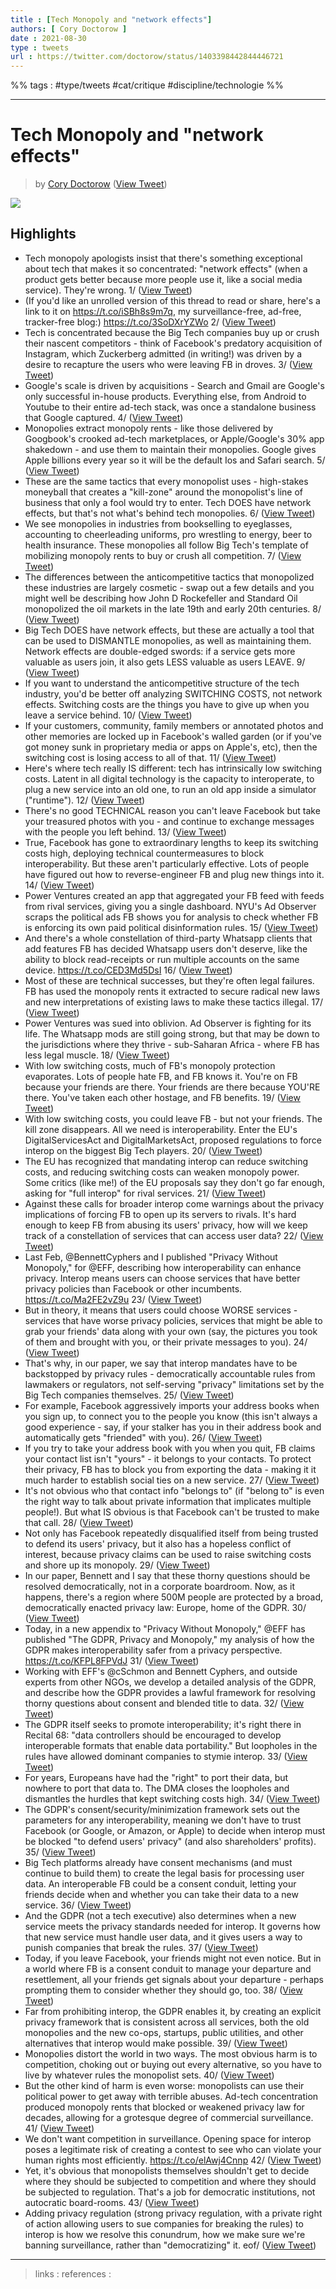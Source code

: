 ```yaml
---
title : [Tech Monopoly and "network effects"]
authors: [ Cory Doctorow ]
date : 2021-08-30
type : tweets
url : https://twitter.com/doctorow/status/1403398442844446721
---
```


%% tags : #type/tweets #cat/critique #discipline/technologie %% 

---
Tech Monopoly and "network effects"
===
> by [Cory Doctorow](https://twitter.com/doctorow)
>  ([View Tweet](https://twitter.com/doctorow/status/1403398442844446721))


![](https://pbs.twimg.com/media/E3mtYYDUcAIwE9d.png)

## Highlights
- Tech monopoly apologists insist that there's something exceptional about tech that makes it so concentrated: "network effects" (when a product gets better because more people use it, like a social media service). 
  They're wrong.
  1/  ([View Tweet](https://twitter.com/doctorow/status/1403398442844446721))
- (If you'd like an unrolled version of this thread to read or share, here's a link to it on https://t.co/iSBh8s9m7q, my surveillance-free, ad-free, tracker-free blog:)
  https://t.co/3SoDXrYZWo
  2/ ([View Tweet](https://twitter.com/doctorow/status/1403398445478514690))
- Tech is concentrated because the Big Tech companies buy up or crush their nascent competitors - think of Facebook's predatory acquisition of Instagram, which Zuckerberg admitted (in writing!) was driven by a desire to recapture the users who were leaving FB in droves.
  3/ ([View Tweet](https://twitter.com/doctorow/status/1403398447743467521))
- Google's scale is driven by acquisitions - Search and Gmail are Google's only successful in-house products. Everything else, from Android to Youtube to their entire ad-tech stack, was once a standalone business that Google captured.
  4/ ([View Tweet](https://twitter.com/doctorow/status/1403398449433776130))
- Monopolies extract monopoly rents - like those delivered by Googbook's crooked ad-tech marketplaces, or Apple/Google's 30% app shakedown - and use them to maintain their monopolies. Google gives Apple billions every year so it will be the default Ios and Safari search.
  5/ ([View Tweet](https://twitter.com/doctorow/status/1403398451430191104))
- These are the same tactics that every monopolist uses - high-stakes moneyball that creates a "kill-zone" around the monopolist's line of business that only a fool would try to enter. Tech DOES have network effects, but that's not what's behind tech monopolies.
  6/ ([View Tweet](https://twitter.com/doctorow/status/1403398453615493123))
- We see monopolies in industries from bookselling to eyeglasses, accounting to cheerleading uniforms, pro wrestling to energy, beer to health insurance. These monopolies all follow Big Tech's template of mobilizing monopoly rents to buy or crush all competition. 
  7/ ([View Tweet](https://twitter.com/doctorow/status/1403398455175696390))
- The differences between the anticompetitive tactics that monopolized these industries are largely cosmetic - swap out a few details and you might well be describing how John D Rockefeller and Standard Oil monopolized the oil markets in the late 19th and early 20th centuries.
  8/ ([View Tweet](https://twitter.com/doctorow/status/1403398457616859136))
- Big Tech DOES have network effects, but these are actually a tool that can be used to DISMANTLE monopolies, as well as maintaining them. Network effects are double-edged swords: if a service gets more valuable as users join, it also gets LESS valuable as users LEAVE.
  9/ ([View Tweet](https://twitter.com/doctorow/status/1403398461421064195))
- If you want to understand the anticompetitive structure of the tech industry, you'd be better off analyzing SWITCHING COSTS, not network effects. Switching costs are the things you have to give up when you leave a service behind. 
  10/ ([View Tweet](https://twitter.com/doctorow/status/1403398462972956675))
- If your customers, community, family members or annotated photos and other memories are locked up in Facebook's walled garden (or if you've got money sunk in proprietary media or apps on Apple's, etc), then the switching cost is losing access to all of that.
  11/ ([View Tweet](https://twitter.com/doctorow/status/1403398465149833216))
- Here's where tech really IS different: tech has intrinsically low switching costs. Latent in all digital technology is the capacity to interoperate, to plug a new service into an old one, to run an old app inside a simulator ("runtime"). 
  12/ ([View Tweet](https://twitter.com/doctorow/status/1403398467100106754))
- There's no good TECHNICAL reason you can't leave Facebook but take your treasured photos with you - and continue to exchange messages with the people you left behind. 
  13/ ([View Tweet](https://twitter.com/doctorow/status/1403398468614299650))
- True, Facebook has gone to extraordinary lengths to keep its switching costs high, deploying technical countermeasures to block interoperability. But these aren't particularly effective. Lots of people have figured out how to reverse-engineer FB and plug new things into it.
  14/ ([View Tweet](https://twitter.com/doctorow/status/1403398470862471169))
- Power Ventures created an app that aggregated your FB feed with feeds from rival services, giving you a single dashboard. NYU's Ad Observer scraps the political ads FB shows you for analysis to check whether FB is enforcing its own paid political disinformation rules.
  15/ ([View Tweet](https://twitter.com/doctorow/status/1403398472468865024))
- And there's a whole constellation of third-party Whatsapp clients that add features FB has decided Whatsapp users don't deserve, like the ability to block read-receipts or run multiple accounts on the same device.
  https://t.co/CED3Md5DsI
  16/ ([View Tweet](https://twitter.com/doctorow/status/1403398474062725120))
- Most of these are technical successes, but they're often legal failures. FB has used the monopoly rents it extracted to secure radical new laws and new interpretations of existing laws to make these tactics illegal. 
  17/ ([View Tweet](https://twitter.com/doctorow/status/1403398475711074305))
- Power Ventures was sued into oblivion. Ad Observer is fighting for its life. The Whatsapp mods are still going strong, but that may be down to the jurisdictions where they thrive - sub-Saharan Africa - where FB has less legal muscle.
  18/ ([View Tweet](https://twitter.com/doctorow/status/1403398477824991232))
- With low switching costs, much of FB's monopoly protection evaporates. Lots of people hate FB, and FB knows it. You're on FB because your friends are there. Your friends are there because YOU'RE there. You've taken each other hostage, and FB benefits.
  19/ ([View Tweet](https://twitter.com/doctorow/status/1403398480370933765))
- With low switching costs, you could leave FB - but not your friends. The kill zone disappears. All we need is interoperability.
  Enter the EU's DigitalServicesAct and DigitalMarketsAct, proposed regulations to force interop on the biggest Big Tech players.
  20/ ([View Tweet](https://twitter.com/doctorow/status/1403398482262585346))
- The EU has recognized that mandating interop can reduce switching costs, and reducing switching costs can weaken monopoly power.
  Some critics (like me!) of the EU proposals say they don't go far enough, asking for "full interop" for rival services.
  21/ ([View Tweet](https://twitter.com/doctorow/status/1403398484238077960))
- Against these calls for broader interop come warnings about the privacy implications of forcing FB to open up its servers to rivals. It's hard enough to keep FB from abusing its users' privacy, how will we keep track of a constellation of services that can access user data?
  22/ ([View Tweet](https://twitter.com/doctorow/status/1403398486238777351))
- Last Feb, @BennettCyphers and I published "Privacy Without Monopoly," for @EFF, describing how interoperability can enhance privacy. 
  Interop means users can choose services that have better privacy policies than Facebook or other incumbents.
  https://t.co/Ma2FE2vZ9u
  23/ ([View Tweet](https://twitter.com/doctorow/status/1403398487916507136))
- But in theory, it means that users could choose WORSE services - services that have worse privacy policies, services that might be able to grab your friends' data along with your own (say, the pictures you took of them and brought with you, or their private messages to you).
  24/ ([View Tweet](https://twitter.com/doctorow/status/1403398489778753536))
- That's why, in our paper, we say that interop mandates have to be backstopped by privacy rules - democratically accountable rules from lawmakers or regulators, not self-serving "privacy" limitations set by the Big Tech companies themselves.
  25/ ([View Tweet](https://twitter.com/doctorow/status/1403398491276079113))
- For example, Facebook aggressively imports your address books when you sign up, to connect you to the people you know (this isn't always a good experience - say, if your stalker has you in their address book and automatically gets "friended" with you).
  26/ ([View Tweet](https://twitter.com/doctorow/status/1403398908693254150))
- If you try to take your address book with you when you quit, FB claims your contact list isn't "yours" - it belongs to your contacts. To protect their privacy, FB has to block you from exporting the data - making it it much harder to establish social ties on a new service.
  27/ ([View Tweet](https://twitter.com/doctorow/status/1403398910861713408))
- It's not obvious who that contact info "belongs to" (if "belong to" is even the right way to talk about private information that implicates multiple people!). 
  But what IS obvious is that Facebook can't be trusted to make that call.
  28/ ([View Tweet](https://twitter.com/doctorow/status/1403398913059479554))
- Not only has Facebook repeatedly disqualified itself from being trusted to defend its users' privacy, but it also has a hopeless conflict of interest, because privacy claims can be used to raise switching costs and shore up its monopoly.
  29/ ([View Tweet](https://twitter.com/doctorow/status/1403398914624032772))
- In our paper, Bennett and I say that these thorny questions should be resolved democratically, not in a corporate boardroom.
  Now, as it happens, there's a region where 500M people are protected by a broad, democratically enacted privacy law: Europe, home of the GDPR.
  30/ ([View Tweet](https://twitter.com/doctorow/status/1403398916813459459))
- Today, in a new appendix to "Privacy Without Monopoly," @EFF has published "The GDPR, Privacy and Monopoly," my analysis of how the GDPR makes interoperability safer from a privacy perspective.
  https://t.co/KFPL8FPVdJ
  31/ ([View Tweet](https://twitter.com/doctorow/status/1403398919321636865))
- Working with EFF's @cSchmon and Bennett Cyphers, and outside experts from other NGOs, we develop a detailed analysis of the GDPR, and describe how the GDPR provides a lawful framework for resolving thorny questions about consent and blended title to data.
  32/ ([View Tweet](https://twitter.com/doctorow/status/1403405004128493568))
- The GDPR itself seeks to promote interoperability; it's right there in Recital 68: "data controllers should be encouraged to develop interoperable formats that enable data portability." But loopholes in the rules have allowed dominant companies to stymie interop.
  33/ ([View Tweet](https://twitter.com/doctorow/status/1403405007706152968))
- For years, Europeans have had the "right" to port their data, but nowhere to port that data to. The DMA closes the loopholes and dismantles the hurdles that kept switching costs high. 
  34/ ([View Tweet](https://twitter.com/doctorow/status/1403405009761435648))
- The GDPR's consent/security/minimization framework sets out the parameters for any interoperability, meaning we don't have to trust Facebook (or Google, or Amazon, or Apple) to decide when interop must be blocked "to defend users' privacy" (and also shareholders' profits).
  35/ ([View Tweet](https://twitter.com/doctorow/status/1403405012139610121))
- Big Tech platforms already have consent mechanisms (and must continue to build them) to create the legal basis for processing user data. An interoperable FB could be a consent conduit, letting your friends decide when and whether you can take their data to a new service.
  36/ ([View Tweet](https://twitter.com/doctorow/status/1403405013980831746))
- And the GDPR (not a tech executive) also determines when a new service meets the privacy standards needed for interop. It governs how that new service must handle user data, and it gives users a way to punish companies that break the rules.
  37/ ([View Tweet](https://twitter.com/doctorow/status/1403405016275116034))
- Today, if you leave Facebook, your friends might not even notice. But in a world where FB is a consent conduit to manage your departure and resettlement, all your friends get signals about your departure - perhaps prompting them to consider whether they should go, too.
  38/ ([View Tweet](https://twitter.com/doctorow/status/1403405019282427904))
- Far from prohibiting interop, the GDPR enables it, by creating an explicit privacy framework that is consistent across all services, both the old monopolies and the new co-ops, startups, public utilities, and other alternatives that interop would make possible.
  39/ ([View Tweet](https://twitter.com/doctorow/status/1403405027348123650))
- Monopolies distort the world in two ways. The most obvious harm is to competition, choking out or buying out every alternative, so you have to live by whatever rules the monopolist sets.
  40/ ([View Tweet](https://twitter.com/doctorow/status/1403405035803856904))
- But the other kind of harm is even worse: monopolists can use their political power to get away with terrible abuses.
  Ad-tech concentration produced monopoly rents that blocked or weakened privacy law for decades, allowing for a grotesque degree of commercial surveillance.
  41/ ([View Tweet](https://twitter.com/doctorow/status/1403405050081267715))
- We don't want competition in surveillance.
  Opening space for interop poses a legitimate risk of creating a contest to see who can violate your human rights most efficiently.
  https://t.co/elAwj4Cnnp
  42/ ([View Tweet](https://twitter.com/doctorow/status/1403405058172067849))
- Yet, it's obvious that monopolists themselves shouldn't get to decide where they should be subjected to competition and where they should be subjected to regulation. That's a job for democratic institutions, not autocratic board-rooms.
  43/ ([View Tweet](https://twitter.com/doctorow/status/1403405060835483650))
- Adding privacy regulation (strong privacy regulation, with a private right of action allowing users to sue companies for breaking the rules) to interop is how we resolve this conundrum, how we make sure we're banning surveillance, rather than "democratizing" it.
  eof/ ([View Tweet](https://twitter.com/doctorow/status/1403405064153165828))

---
> links : 
> references :